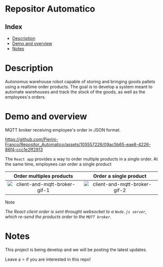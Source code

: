 # Repositor Automatico

## Index

* [Description](#description)
* [Demo and overview](#demo-and-overview)
* [Notes](#notes)

# Description
Autonomus warehouse robot capable of storing and bringing goods pallets using a realtime order products. The goal is to develop a system meant to automate warehouses and track the stock of the goods, as well as the employees's orders.

# Demo and overview
MQTT broker receiving employee's order in JSON format.

https://github.com/Pierini-Franco/Repositor_Automatico/assets/105557226/09ac5b65-eae8-4226-86f4-ccc1e2ff2913

The `React app` provides a way to order multiple products in a single order. At the same time, employees can order a single product 

| Order multiples products | Order a single product |
|         :---:            |          :---:         |
| ![client-and-mqtt-broker-gif-1](https://github.com/Pierini-Franco/Repositor_Automatico/assets/105557226/2f59dbdc-3959-4e8f-99a4-67fed2ebf63f) | ![client-and-mqtt-broker-gif-2](https://github.com/Pierini-Franco/Repositor_Automatico/assets/105557226/e300a218-32c6-4131-8a59-f00c9db813b6) |

> [!NOTE]
> 
> _The React client order is sent throught websocket to a `Node.js server`, which re-send the products order to the `MQTT broker`_.

# Notes
This project is being develop and we will be posting the latest updates.

Leave a ⭐ if you are interested in this repo!


